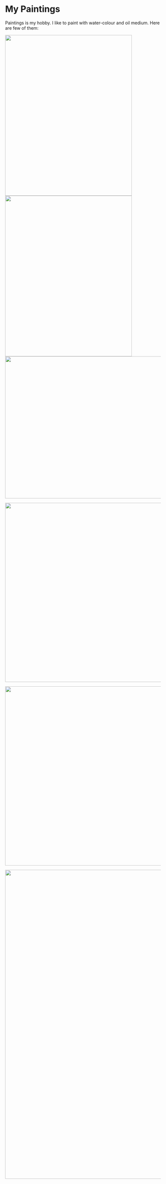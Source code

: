 # My Paintings
Paintings is my hobby. I like to paint with water-colour and oil medium.
Here are few of them: 

<p float="left">
<img src="https://github.com/Abdullah-TU/My-Paintings/blob/master/Magnolia.jpg" width="410" height="520">
<img src="https://github.com/Abdullah-TU/My-Paintings/blob/master/leppavara.jpg" width="410" height="520">
<img src="https://github.com/Abdullah-TU/My-Paintings/blob/master/P%C3%A4iv%C3%A4nkakkaran%20kukka%20puutarhassa.jpg" width="1000" height="460">

</p>


<p float="left">
<img src="https://github.com/dataquake/My-Personal-Paintings/blob/master/baltic%20sea.jpg?raw=true" width="1000" height="580">

</p>

<p float="left">

<img src="https://github.com/Abdullah-TU/My-Paintings/blob/master/Newspaper%20article%2C%20exhibition.JPG" width="1000" height="580">
</p>



<p float="right">
<img src="https://github.com/Abdullah-TU/My-Paintings/blob/master/magazine.PNG" width="800" height="1000">

</p>



